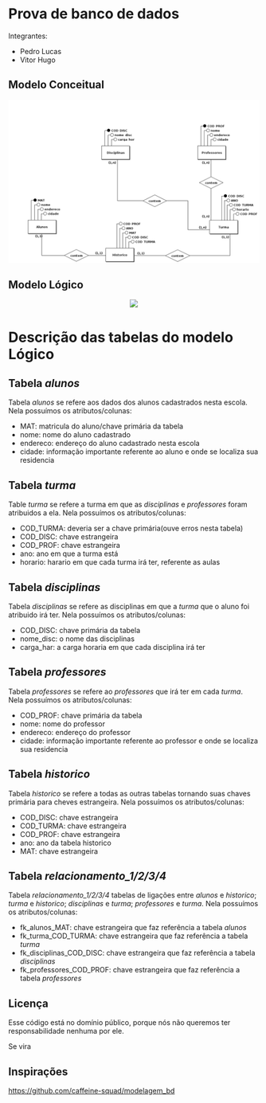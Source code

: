 # Prova de banco de dados

Integrantes:

- Pedro Lucas
- Vitor Hugo

## Modelo Conceitual
<div align="center">
  <img src="Conceitual_1c.png">
</div>
  
## Modelo Lógico 
<div align="center">
  <img src="Lógico_2c.png">
</div>

# Descrição das tabelas do modelo Lógico

## Tabela <i>alunos</i>
Tabela <i>alunos</i> se refere aos dados dos alunos cadastrados nesta escola.
Nela possuímos os atributos/colunas:
- MAT: matricula do aluno/chave primária da tabela
- nome: nome do aluno cadastrado
- endereco: endereço do aluno cadastrado nesta escola
- cidade: informação importante referente ao aluno e onde se localiza sua residencia

## Tabela <i>turma</i>
Table <i>turma</i> se refere a turma em que as <i>disciplinas</i> e <i>professores</i> foram atribuidos a ela.
Nela possuímos os atributos/colunas:
- COD_TURMA: deveria ser a chave primária(ouve erros nesta tabela)
- COD_DISC: chave estrangeira
- COD_PROF: chave estrangeira
- ano: ano em que a turma está
- horario: harario em que cada turma irá ter, referente as aulas

## Tabela <i>disciplinas</i>
Tabela <i>disciplinas</i> se refere as disciplinas em que a <i>turma</i> que o aluno foi atribuido irá ter.
Nela possuímos os atributos/colunas:
- COD_DISC: chave primária da tabela
- nome_disc: o nome das disciplinas
- carga_har: a carga horaria em que cada disciplina irá ter

## Tabela <i>professores</i>
Tabela <i>professores</i> se refere ao <i>professores</i> que irá ter em cada <i>turma</i>.
Nela possuímos os atributos/colunas:
- COD_PROF: chave primária da tabela
- nome: nome do professor
- endereco: endereço do professor
- cidade: informação importante referente ao professor e onde se localiza sua residencia

## Tabela <i>historico</i>
Tabela <i>historico</i> se refere a todas as outras tabelas tornando suas chaves primária para cheves estrangeira.
Nela possuímos os atributos/colunas:
- COD_DISC: chave estrangeira
- COD_TURMA: chave estrangeira
- COD_PROF: chave estrangeira
- ano: ano da tabela historico
- MAT: chave estrangeira

## Tabela <i>relacionamento_1/2/3/4</i>
Tabela <i>relacionamento_1/2/3/4</i> tabelas de ligações entre <i>alunos</i> e <i>historico</i>; <i>turma</i> e <i>historico</i>; <i>disciplinas</i> e <i>turma</i>; <i>professores</i> e <i>turma</i>.
Nela possuímos os atributos/colunas:
- fk_alunos_MAT: chave estrangeira que faz referência a tabela <i>alunos</i>
- fk_turma_COD_TURMA: chave estrangeira que faz referência a tabela <i>turma</i>
- fk_disciplinas_COD_DISC: chave estrangeira que faz referência a tabela <i>disciplinas</i>
- fk_professores_COD_PROF: chave estrangeira que faz referência a tabela <i>professores</i>

## Licença
Esse código está no domínio público, porque nós não queremos ter responsabilidade nenhuma por ele.

Se vira


## Inspirações

https://github.com/caffeine-squad/modelagem_bd
